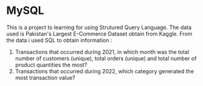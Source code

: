# MySQL
This is a project to learning for using Strutured Query Language. The data used is Pakistan's Largest E-Commerce Dataset obtain from Kaggle.
From the data i used SQL to obtain information :
1. Transactions that occurred during 2021, in which month was the total number of customers (unique), total orders (unique) and total number of product quantities the most?
2. Transactions that occurred during 2022, which category generated the most transaction value?
